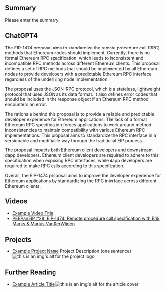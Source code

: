 ## Summary

Please enter the summary

## ChatGPT4

The EIP-1474 proposal aims to standardize the remote procedure call (RPC) methods that Ethereum nodes should implement. Currently, there is no formal Ethereum RPC specification, which leads to inconsistent and incompatible RPC methods across different Ethereum clients. This proposal defines a set of RPC methods that should be implemented by all Ethereum nodes to provide developers with a predictable Ethereum RPC interface regardless of the underlying node implementation. 

The proposal uses the JSON-RPC protocol, which is a stateless, lightweight protocol that uses JSON as its data format. It also defines error codes that should be included in the response object if an Ethereum RPC method encounters an error. 

The rationale behind this proposal is to provide a reliable and predictable developer experience for Ethereum applications. The lack of a formal Ethereum RPC specification forces applications to work around method inconsistencies to maintain compatibility with various Ethereum RPC implementations. This proposal aims to standardize the RPC interface in a versionable and modifiable way through the traditional EIP process. 

The proposal impacts both Ethereum client developers and downstream dapp developers. Ethereum client developers are required to adhere to this specification when exposing RPC interfaces, while dapp developers are required to make RPC calls according to this specification. 

Overall, the EIP-1474 proposal aims to improve the developer experience for Ethereum applications by standardizing the RPC interface across different Ethereum clients.

## Videos

- [Example Video Title](https://www.youtube.com/watch?v=TDGq4aeevgY)
- [PEEPanEIP #28: EIP-1474: Remote procedure call specification with Erik Marks & Marius VanDerWijden](https://www.youtube.com/watch?v=fxhXsg9g4nc&list=PL4cwHXAawZxqu0PKKyMzG_3BJV_xZTi1F&index=85)

## Projects

- [Example Project Name](https://xxxx.xxx/xxxxx) Project Description (one sentence) ![this is an img's alt for the project logo](https://xxxx.xxx/project-logo.xxx)

## Further Reading

- [Example Article Title](https://xxxx.xxx/xxxxx) ![this is an img's alt for the article cover](https://xxxx.xxx/article-cover.xxx)
